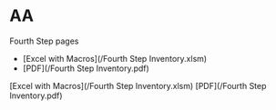 # AA

Fourth Step pages

* [Excel with Macros](/Fourth Step Inventory.xlsm)
* [PDF](/Fourth Step Inventory.pdf)

[Excel with Macros](/Fourth Step Inventory.xlsm)
[PDF](/Fourth Step Inventory.pdf)


